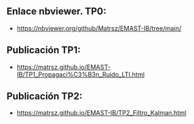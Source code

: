 ## Enlace nbviewer. TP0:
- https://nbviewer.org/github/Matrsz/EMAST-IB/tree/main/

## Publicación TP1:
- https://matrsz.github.io/EMAST-IB/TP1_Propagaci%C3%B3n_Ruido_LTI.html

## Publicación TP2:
- https://matrsz.github.io/EMAST-IB/TP2_Filtro_Kalman.html
